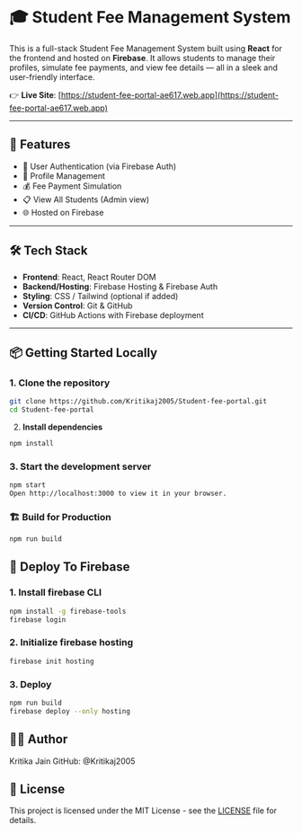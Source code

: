 # 🎓 Student Fee Management System

This is a full-stack Student Fee Management System built using **React** for the frontend and hosted on **Firebase**. It allows students to manage their profiles, simulate fee payments, and view fee details — all in a sleek and user-friendly interface.

👉 **Live Site**: [https://student-fee-portal-ae617.web.app](https://student-fee-portal-ae617.web.app)

---

## 🚀 Features

- 🔐 User Authentication (via Firebase Auth)
- 👤 Profile Management
- 💰 Fee Payment Simulation
- 📋 View All Students (Admin view)
- 🌐 Hosted on Firebase

---

## 🛠️ Tech Stack

- **Frontend**: React, React Router DOM
- **Backend/Hosting**: Firebase Hosting & Firebase Auth
- **Styling**: CSS / Tailwind (optional if added)
- **Version Control**: Git & GitHub
- **CI/CD**: GitHub Actions with Firebase deployment

---

## 📦 Getting Started Locally

### 1. Clone the repository
```bash
git clone https://github.com/Kritikaj2005/Student-fee-portal.git
cd Student-fee-portal
 ```

2. **Install dependencies**
```bash
npm install
 ```

### 3. Start the development server
```bash
npm start
Open http://localhost:3000 to view it in your browser.
 ```

### 🏗️ Build for Production

```bash
npm run build
 ```
## 🚀 Deploy To Firebase
### 1. Install firebase CLI
 ```bash
 npm install -g firebase-tools
firebase login
  ```
### 2. Initialize firebase hosting
 ```bash
firebase init hosting
 ```

### 3. Deploy
 ```bash
 npm run build
firebase deploy --only hosting
 ```
## 🙋‍♀️ Author
Kritika Jain
GitHub: @Kritikaj2005

## 📄 License

This project is licensed under the MIT License - see the [LICENSE](LICENSE) file for details.
